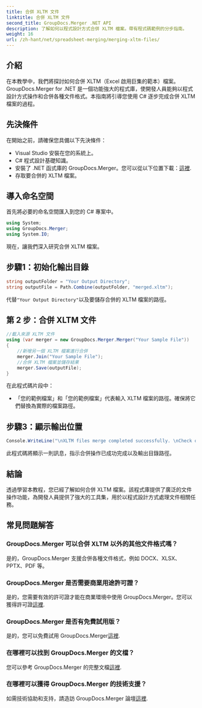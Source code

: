 ```yaml
---
title: 合併 XLTM 文件
linktitle: 合併 XLTM 文件
second_title: GroupDocs.Merger .NET API
description: 了解如何以程式設計方式合併 XLTM 檔案。帶有程式碼範例的分步指南。
weight: 16
url: /zh-hant/net/spreadsheet-merging/merging-xltm-files/
---
```

## 介紹
在本教學中，我們將探討如何合併 XLTM（Excel 啟用巨集的範本）檔案。 GroupDocs.Merger for .NET 是一個功能強大的程式庫，使開發人員能夠以程式設計方式操作和合併各種文件格式。本指南將引導您使用 C# 逐步完成合併 XLTM 檔案的過程。
## 先決條件
在開始之前，請確保您具備以下先決條件：
- Visual Studio 安裝在您的系統上。
- C# 程式設計基礎知識。
- 安裝了 .NET 函式庫的 GroupDocs.Merger。您可以從以下位置下載：[這裡](https://releases.groupdocs.com/merger/net/).
- 存取要合併的 XLTM 檔案。

## 導入命名空間
首先將必要的命名空間匯入到您的 C# 專案中。
```csharp
using System; 
using GroupDocs.Merger;
using System.IO;
```

現在，讓我們深入研究合併 XLTM 檔案。
## 步驟1：初始化輸出目錄
```csharp
string outputFolder = "Your Output Directory";
string outputFile = Path.Combine(outputFolder, "merged.xltm");
```
代替`"Your Output Directory"`以及要儲存合併的 XLTM 檔案的路徑。
## 第 2 步：合併 XLTM 文件
```csharp
//載入來源 XLTM 文件
using (var merger = new GroupDocs.Merger.Merger("Your Sample File"))
{
    //新增另一個 XLTM 檔案進行合併
    merger.Join("Your Sample File");
    //合併 XLTM 檔案並儲存結果
    merger.Save(outputFile);
}
```
在此程式碼片段中：
- 「您的範例檔案」和「您的範例檔案」代表輸入 XLTM 檔案的路徑。確保將它們替換為實際的檔案路徑。
## 步驟3：顯示輸出位置
```csharp
Console.WriteLine("\nXLTM files merge completed successfully. \nCheck output in {0}", outputFolder);
```
此程式碼將顯示一則訊息，指示合併操作已成功完成以及輸出目錄路徑。

## 結論
透過學習本教程，您已經了解如何合併 XLTM 檔案。該程式庫提供了廣泛的文件操作功能，為開發人員提供了強大的工具集，用於以程式設計方式處理文件相關任務。

## 常見問題解答
### GroupDocs.Merger 可以合併 XLTM 以外的其他文件格式嗎？
是的，GroupDocs.Merger 支援合併各種文件格式，例如 DOCX、XLSX、PPTX、PDF 等。
### GroupDocs.Merger 是否需要商業用途許可證？
是的，您需要有效的許可證才能在商業環境中使用 GroupDocs.Merger。您可以獲得許可證[這裡](https://purchase.groupdocs.com/buy).
### GroupDocs.Merger 是否有免費試用版？
是的，您可以免費試用 GroupDocs.Merger[這裡](https://releases.groupdocs.com/).
### 在哪裡可以找到 GroupDocs.Merger 的文檔？
您可以參考 GroupDocs.Merger 的完整文檔[這裡](https://tutorials.groupdocs.com/merger/net/).
### 在哪裡可以獲得 GroupDocs.Merger 的技術支援？
如需技術協助和支持，請造訪 GroupDocs.Merger 論壇[這裡](https://forum.groupdocs.com/c/merger/32).